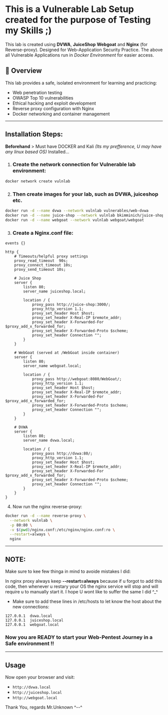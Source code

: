 # This is a Vulnerable Lab Setup created for the purpose of Testing my Skills ;)

This lab is created using **DVWA**, **JuiceShop** **Webgoat** and **Nginx** (for Reverse-proxy). Designed for Web-Application Security Practice.
The above all Vulnerable Applications run in *Docker Environment* for easier access.

## 🧠 Overview

This lab provides a safe, isolated environment for learning and practicing:
- Web penetration testing
- OWASP Top 10 vulnerabilities
- Ethical hacking and exploit development
- Reverse proxy configuration with Nginx
- Docker networking and container management

---


## Installation Steps:

**Beforehand** > Must have DOCKER and Kali *(Its my prefference, U may have any linux based OS)* Installed...

1. ### Create the network connection for Vulnerable lab environment:

```bash
docker network create vulnlab
```

2. ### Then create images for your lab, such as DVWA, juiceshop etc.
```bash
docker run -d --name dvwa --network vulnlab vulnerables/web-dvwa
docker run -d --name juice-shop --network vulnlab bkimminich/juice-shop
docker run -d --name webgoat --network vulnlab webgoat/webgoat
```

3. ### Create a Nginx.conf file:
```nginx
events {}

http {
    # Timeouts/helpful proxy settings
    proxy_read_timeout  90s;
    proxy_connect_timeout 10s;
    proxy_send_timeout 10s;

    # Juice Shop
    server {
        listen 80;
        server_name juiceshop.local;

        location / {
            proxy_pass http://juice-shop:3000/;
            proxy_http_version 1.1;
            proxy_set_header Host $host;
            proxy_set_header X-Real-IP $remote_addr;
            proxy_set_header X-Forwarded-For $proxy_add_x_forwarded_for;
            proxy_set_header X-Forwarded-Proto $scheme;
            proxy_set_header Connection "";
        }
    }

    # WebGoat (served at /WebGoat inside container)
    server {
        listen 80;
        server_name webgoat.local;

        location / {
            proxy_pass http://webgoat:8080/WebGoat/;
            proxy_http_version 1.1;
            proxy_set_header Host $host;
            proxy_set_header X-Real-IP $remote_addr;
            proxy_set_header X-Forwarded-For $proxy_add_x_forwarded_for;
            proxy_set_header X-Forwarded-Proto $scheme;
            proxy_set_header Connection "";
        }
    }

    # DVWA
    server {
        listen 80;
        server_name dvwa.local;

        location / {
            proxy_pass http://dvwa:80/;
            proxy_http_version 1.1;
            proxy_set_header Host $host;
            proxy_set_header X-Real-IP $remote_addr;
            proxy_set_header X-Forwarded-For $proxy_add_x_forwarded_for;
            proxy_set_header X-Forwarded-Proto $scheme;
            proxy_set_header Connection "";
        }
    }
}
```

4. Now run the nginx reverse-proxy:
```bash
docker run -d --name reverse-proxy \
  --network vulnlab \
  -p 80:80 \
  -v $(pwd)/nginx.conf:/etc/nginx/nginx.conf:ro \
  --restart=always \
  nginx
```


---


## NOTE:
Make sure to kee few thinga in mind to avoide mistakes I did:

In nginx proxy always keep **--restart=always** because if u forgot to add this code, then whenever u restary your OS the nginx service will stop and will require u to manually start it. 
I hope U wont like to suffer the same I did ^_^

- Make sure to add these lines in /etc/hosts to let know the host about the new connections:

```text
127.0.0.1  dvwa.local
127.0.0.1  juiceshop.local
127.0.0.1  webgoat.local
```

### Now you are READY to start your Web-Pentest Journey in a Safe environment !!
---
## Usage

Now open your browser and visit:

- `http://dvwa.local`
- `http://juiceshop.local`
- `http://webgoat.local`


Thank You, regards Mr.Unknown ^--^

